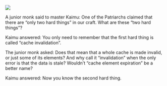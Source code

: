![](/pages/case-220/thesaurus.jpg)

A junior monk said to master Kaimu: One of the
Patriarchs claimed that there are “only two hard things” in
our craft.  What are these “two hard things”?

Kaimu answered: You only need to remember that the first
hard thing is called “cache invalidation”.

The junior monk asked: Does that mean that a whole cache
is made invalid, or just some of its elements?  And why call
it “invalidation” when the only error is that the data is stale?
Wouldn’t “cache element expiration” be a better name?

Kaimu answered: Now you know the second hard thing.

